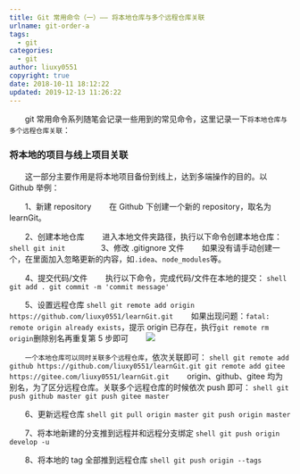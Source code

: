 ```yaml
---
title: Git 常用命令（一）—— 将本地仓库与多个远程仓库关联
urlname: git-order-a
tags:
  - git
categories:
  - git
author: liuxy0551
copyright: true
date: 2018-10-11 18:12:22
updated: 2019-12-13 11:26:22
---
```



　　git 常用命令系列随笔会记录一些用到的常见命令，这里记录一下`将本地仓库与多个远程仓库关联`：
<!--more-->


###  将本地的项目与线上项目关联

　　这一部分主要作用是将本地项目备份到线上，达到多端操作的目的。以 Github 举例：

　　1、新建 repository
　　在 Github 下创建一个新的 repository，取名为 learnGit。

　　2、创建本地仓库
　　进入本地文件夹路径，执行以下命令创建本地仓库：
    ``` shell
     git init
    ```
　　
　　3、修改 .gitignore 文件
　　如果没有请手动创建一个，在里面加入忽略更新的内容，如`.idea`、`node_modules`等。

　　4、提交代码/文件
　　执行以下命令，完成代码/文件在本地的提交：
    ``` shell
     git add .
     git commit -m 'commit message'
    ```

　　5、设置远程仓库
    ``` shell
    git remote add origin https://github.com/liuxy0551/learnGit.git
    ```
　　如果出现问题：`fatal: remote origin already exists`，提示 origin 已存在，执行`git remote rm origin`删除别名再重复第 5 步即可
　　![](https://images-hosting.liuxianyu.cn/posts/git-order/1.png)

　　`一个本地仓库可以同时关联多个远程仓库`，依次关联即可：
    ``` shell
     git remote add github https://github.com/liuxy0551/learnGit.git
     git remote add gitee https://gitee.com/liuxy0551/learnGit.git
    ```
　　origin、github、gitee 均为别名，为了区分远程仓库。关联多个远程仓库的时候依次 push 即可：
    ``` shell
    git push github master
    git push gitee master
    ```

　　6、更新远程仓库
    ``` shell
    git pull origin master
    git push origin master
    ```

　　7、将本地新建的分支推到远程并和远程分支绑定
    ``` shell
    git push origin develop -u
    ```

　　8、将本地的 tag 全部推到远程仓库
    ``` shell
    git push origin --tags
    ```
